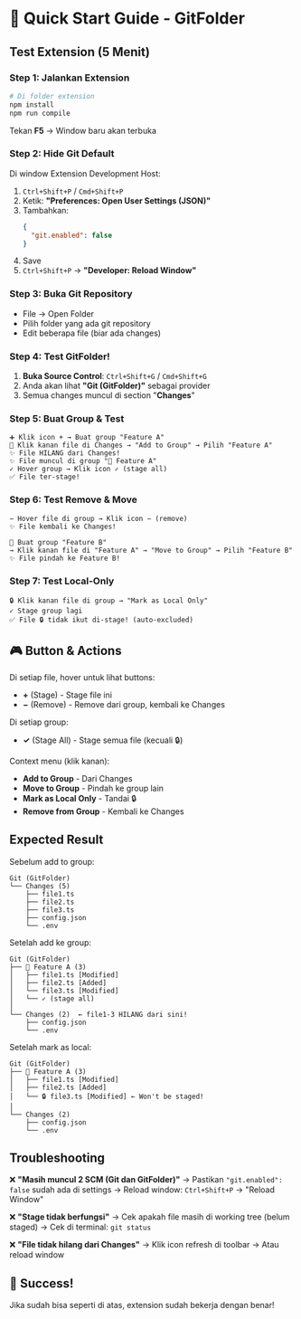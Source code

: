 # 🚀 Quick Start Guide - GitFolder

## Test Extension (5 Menit)

### Step 1: Jalankan Extension
```bash
# Di folder extension
npm install
npm run compile
```
Tekan **F5** → Window baru akan terbuka

### Step 2: Hide Git Default  
Di window Extension Development Host:
1. `Ctrl+Shift+P` / `Cmd+Shift+P`
2. Ketik: **"Preferences: Open User Settings (JSON)"**
3. Tambahkan:
   ```json
   {
     "git.enabled": false
   }
   ```
4. Save
5. `Ctrl+Shift+P` → **"Developer: Reload Window"**

### Step 3: Buka Git Repository
- File → Open Folder
- Pilih folder yang ada git repository
- Edit beberapa file (biar ada changes)

### Step 4: Test GitFolder!
1. **Buka Source Control**: `Ctrl+Shift+G` / `Cmd+Shift+G`
2. Anda akan lihat **"Git (GitFolder)"** sebagai provider
3. Semua changes muncul di section "**Changes**"

### Step 5: Buat Group & Test
```
➕ Klik icon + → Buat group "Feature A"
📁 Klik kanan file di Changes → "Add to Group" → Pilih "Feature A"
✨ File HILANG dari Changes!
✨ File muncul di group "📁 Feature A"
✓ Hover group → Klik icon ✓ (stage all)
✅ File ter-stage!
```

### Step 6: Test Remove & Move
```
− Hover file di group → Klik icon − (remove)
✨ File kembali ke Changes!

📁 Buat group "Feature B"
→ Klik kanan file di "Feature A" → "Move to Group" → Pilih "Feature B"
✨ File pindah ke Feature B!
```

### Step 7: Test Local-Only
```
🔒 Klik kanan file di group → "Mark as Local Only"
✓ Stage group lagi
✅ File 🔒 tidak ikut di-stage! (auto-excluded)
```

## 🎮 Button & Actions

Di setiap file, hover untuk lihat buttons:
- **+** (Stage) - Stage file ini
- **−** (Remove) - Remove dari group, kembali ke Changes

Di setiap group:
- **✓** (Stage All) - Stage semua file (kecuali 🔒)

Context menu (klik kanan):
- **Add to Group** - Dari Changes
- **Move to Group** - Pindah ke group lain
- **Mark as Local Only** - Tandai 🔒
- **Remove from Group** - Kembali ke Changes

## Expected Result

Sebelum add to group:
```
Git (GitFolder)
└── Changes (5)
    ├── file1.ts
    ├── file2.ts
    ├── file3.ts
    ├── config.json
    └── .env
```

Setelah add ke group:
```
Git (GitFolder)
├── 📁 Feature A (3)
│   ├── file1.ts [Modified]
│   ├── file2.ts [Added]  
│   └── file3.ts [Modified]
│   └── ✓ (stage all)
│
└── Changes (2)  ← file1-3 HILANG dari sini!
    ├── config.json
    └── .env
```

Setelah mark as local:
```
Git (GitFolder)
├── 📁 Feature A (3)
│   ├── file1.ts [Modified]
│   ├── file2.ts [Added]  
│   └── 🔒 file3.ts [Modified] ← Won't be staged!
│
└── Changes (2)
    ├── config.json
    └── .env
```

## Troubleshooting

❌ **"Masih muncul 2 SCM (Git dan GitFolder)"**
→ Pastikan `"git.enabled": false` sudah ada di settings
→ Reload window: `Ctrl+Shift+P` → "Reload Window"

❌ **"Stage tidak berfungsi"**
→ Cek apakah file masih di working tree (belum staged)
→ Cek di terminal: `git status`

❌ **"File tidak hilang dari Changes"**
→ Klik icon refresh di toolbar
→ Atau reload window

## 🎉 Success!
Jika sudah bisa seperti di atas, extension sudah bekerja dengan benar!
